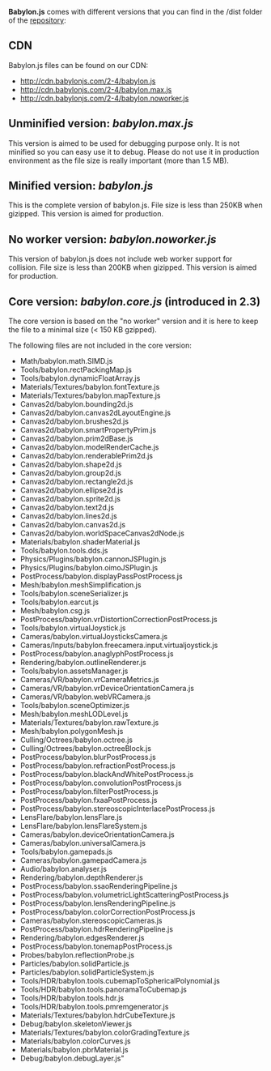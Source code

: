 **Babylon.js** comes with different versions that you can find in the /dist folder of the [repository](https://github.com/BabylonJS/Babylon.js/tree/master/dist):

## CDN

Babylon.js files can be found on our CDN:

* http://cdn.babylonjs.com/2-4/babylon.js 
* http://cdn.babylonjs.com/2-4/babylon.max.js 
* http://cdn.babylonjs.com/2-4/babylon.noworker.js 


## Unminified version: *babylon.max.js*

This version is aimed to be used for debugging purpose only. It is not minified so you can easy use it to debug. 
Please do not use it in production environment as the file size is really important (more than 1.5 MB).

## Minified version: *babylon.js*

This is the complete version of babylon.js. File size is less than 250KB when gizipped. This version is aimed for production.

## No worker version: *babylon.noworker.js*

This version of babylon.js does not include web worker support for collision. File size is less than 200KB when gizipped. This version is aimed for production.

## Core version: *babylon.core.js* (introduced in 2.3)

The core version is based on the "no worker" version and it is here to keep the file to a minimal size (< 150 KB gzipped).

The following files are not included in the core version:

* Math/babylon.math.SIMD.js
* Tools/babylon.rectPackingMap.js
* Tools/babylon.dynamicFloatArray.js
* Materials/Textures/babylon.fontTexture.js
* Materials/Textures/babylon.mapTexture.js
* Canvas2d/babylon.bounding2d.js
* Canvas2d/babylon.canvas2dLayoutEngine.js
* Canvas2d/babylon.brushes2d.js
* Canvas2d/babylon.smartPropertyPrim.js
* Canvas2d/babylon.prim2dBase.js
* Canvas2d/babylon.modelRenderCache.js
* Canvas2d/babylon.renderablePrim2d.js
* Canvas2d/babylon.shape2d.js
* Canvas2d/babylon.group2d.js
* Canvas2d/babylon.rectangle2d.js
* Canvas2d/babylon.ellipse2d.js
* Canvas2d/babylon.sprite2d.js
* Canvas2d/babylon.text2d.js
* Canvas2d/babylon.lines2d.js
* Canvas2d/babylon.canvas2d.js
* Canvas2d/babylon.worldSpaceCanvas2dNode.js
* Materials/babylon.shaderMaterial.js
* Tools/babylon.tools.dds.js
* Physics/Plugins/babylon.cannonJSPlugin.js
* Physics/Plugins/babylon.oimoJSPlugin.js
* PostProcess/babylon.displayPassPostProcess.js
* Mesh/babylon.meshSimplification.js
* Tools/babylon.sceneSerializer.js
* Tools/babylon.earcut.js
* Mesh/babylon.csg.js
* PostProcess/babylon.vrDistortionCorrectionPostProcess.js
* Tools/babylon.virtualJoystick.js
* Cameras/babylon.virtualJoysticksCamera.js      
* Cameras/Inputs/babylon.freecamera.input.virtualjoystick.js
* PostProcess/babylon.anaglyphPostProcess.js
* Rendering/babylon.outlineRenderer.js
* Tools/babylon.assetsManager.js
* Cameras/VR/babylon.vrCameraMetrics.js
* Cameras/VR/babylon.vrDeviceOrientationCamera.js
* Cameras/VR/babylon.webVRCamera.js
* Tools/babylon.sceneOptimizer.js
* Mesh/babylon.meshLODLevel.js
* Materials/Textures/babylon.rawTexture.js
* Mesh/babylon.polygonMesh.js
* Culling/Octrees/babylon.octree.js
* Culling/Octrees/babylon.octreeBlock.js
* PostProcess/babylon.blurPostProcess.js
* PostProcess/babylon.refractionPostProcess.js
* PostProcess/babylon.blackAndWhitePostProcess.js
* PostProcess/babylon.convolutionPostProcess.js
* PostProcess/babylon.filterPostProcess.js
* PostProcess/babylon.fxaaPostProcess.js
* PostProcess/babylon.stereoscopicInterlacePostProcess.js
* LensFlare/babylon.lensFlare.js
* LensFlare/babylon.lensFlareSystem.js
* Cameras/babylon.deviceOrientationCamera.js
* Cameras/babylon.universalCamera.js
* Tools/babylon.gamepads.js
* Cameras/babylon.gamepadCamera.js
* Audio/babylon.analyser.js
* Rendering/babylon.depthRenderer.js
* PostProcess/babylon.ssaoRenderingPipeline.js
* PostProcess/babylon.volumetricLightScatteringPostProcess.js
* PostProcess/babylon.lensRenderingPipeline.js
* PostProcess/babylon.colorCorrectionPostProcess.js
* Cameras/babylon.stereoscopicCameras.js
* PostProcess/babylon.hdrRenderingPipeline.js
* Rendering/babylon.edgesRenderer.js
* PostProcess/babylon.tonemapPostProcess.js
* Probes/babylon.reflectionProbe.js
* Particles/babylon.solidParticle.js
* Particles/babylon.solidParticleSystem.js
* Tools/HDR/babylon.tools.cubemapToSphericalPolynomial.js
* Tools/HDR/babylon.tools.panoramaToCubemap.js
* Tools/HDR/babylon.tools.hdr.js
* Tools/HDR/babylon.tools.pmremgenerator.js
* Materials/Textures/babylon.hdrCubeTexture.js
* Debug/babylon.skeletonViewer.js
* Materials/Textures/babylon.colorGradingTexture.js
* Materials/babylon.colorCurves.js
* Materials/babylon.pbrMaterial.js      
* Debug/babylon.debugLayer.js"
